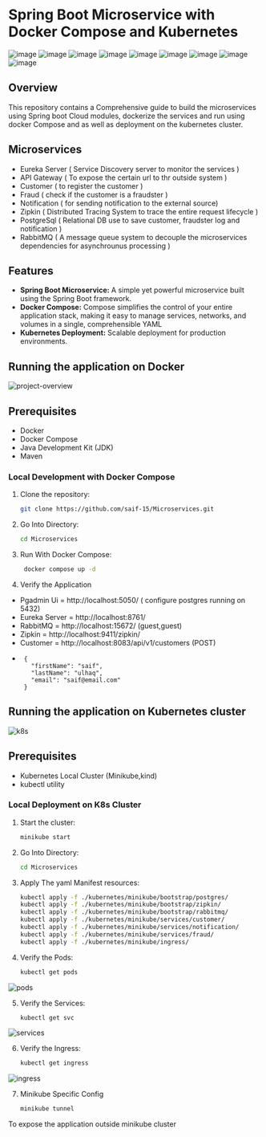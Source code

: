 # Spring Boot Microservice with Docker Compose and Kubernetes

![image](https://img.shields.io/badge/java-323330?style=for-the-badge&logo=java&logoColor=FF0000)
![image](https://img.shields.io/badge/apache_maven-C71A36?style=for-the-badge&logo=apachemaven&logoColor=white)
![image](https://img.shields.io/badge/Spring-6DB33F?style=for-the-badge&logo=spring&logoColor=white)
![image](https://img.shields.io/badge/Spring_Boot-F2F4F9?style=for-the-badge&logo=spring-boot)
![image](https://img.shields.io/badge/Hibernate-59666C?style=for-the-badge&logo=Hibernate&logoColor=white)
![image](https://img.shields.io/badge/Docker-2CA5E0?style=for-the-badge&logo=docker&logoColor=white)
![image](https://img.shields.io/badge/kubernetes-326ce5.svg?&style=for-the-badge&logo=kubernetes&logoColor=white)
![image](https://img.shields.io/badge/PostgreSQL-316192?style=for-the-badge&logo=postgresql&logoColor=white)
![image](https://img.shields.io/badge/rabbitmq-%23FF6600.svg?&style=for-the-badge&logo=rabbitmq&logoColor=white)


## Overview

This repository contains a Comprehensive guide to build the microservices using Spring boot Cloud modules, dockerize the services and run using docker Compose and as well as deployment on the kubernetes cluster.

## Microservices
- Eureka Server ( Service Discovery server to monitor the services )
- API Gateway ( To expose the certain url to thr outside system )
- Customer ( to register the customer )
- Fraud ( check if the customer is a fraudster )
- Notification ( for sending notification to the external source)
- Zipkin ( Distributed Tracing System to trace the entire request lifecycle )
- PostgreSql ( Relational DB use to save customer, fraudster log and notification )
- RabbitMQ ( A message queue system to decouple the microservices dependencies for asynchrounus processing )


## Features

- **Spring Boot Microservice:** A simple yet powerful microservice built using the Spring Boot framework.
- **Docker Compose:** Compose simplifies the control of your entire application stack, making it easy to manage services, networks, and volumes in a single, comprehensible YAML
- **Kubernetes Deployment:** Scalable deployment for production environments.

## Running the application on Docker
![project-overview](https://github.com/saif-15/Microservices/assets/46129194/2e4edcfb-52e0-4dcd-99e8-a11ffa6c67f0)

## Prerequisites

- Docker
- Docker Compose
- Java Development Kit (JDK)
- Maven

### Local Development with Docker Compose

1. Clone the repository:

   ```bash
   git clone https://github.com/saif-15/Microservices.git

2. Go Into Directory:

   ```bash
   cd Microservices

3. Run With Docker Compose:

   ```bash
    docker compose up -d
   
4. Verify the Application
   
  - Pgadmin Ui = http://localhost:5050/  ( configure postgres running on 5432)
  - Eureka Server = http://localhost:8761/
  - RabbitMQ = http://localhost:15672/ (guest,guest)
  - Zipkin = http://localhost:9411/zipkin/
  - Customer = http://localhost:8083/api/v1/customers (POST)
  -      {
           "firstName": "saif",
           "lastName": "ulhaq",
           "email": "saif@email.com"
         }
   

## Running the application on Kubernetes cluster

![k8s](https://github.com/saif-15/Microservices/assets/46129194/8cba6004-000e-4902-9d4d-d229fbe3272b)

## Prerequisites

- Kubernetes Local Cluster (Minikube,kind)
- kubectl utility

### Local Deployment on K8s Cluster

1. Start the cluster:

   ```bash
   minikube start

2. Go Into Directory:

   ```bash
   cd Microservices

3. Apply The yaml Manifest resources:

   ```bash
   kubectl apply -f ./kubernetes/minikube/bootstrap/postgres/
   kubectl apply -f ./kubernetes/minikube/bootstrap/zipkin/
   kubectl apply -f ./kubernetes/minikube/bootstrap/rabbitmq/
   kubectl apply -f ./kubernetes/minikube/services/customer/
   kubectl apply -f ./kubernetes/minikube/services/notification/
   kubectl apply -f ./kubernetes/minikube/services/fraud/
   kubectl apply -f ./kubernetes/minikube/ingress/
   
4. Verify the Pods:

   ```bash
   kubectl get pods
  ![pods](https://github.com/saif-15/Microservices/assets/46129194/86551c93-9190-42dd-be6e-59dc85502b97)

5. Verify the Services:

   ```bash
   kubectl get svc
  ![services](https://github.com/saif-15/Microservices/assets/46129194/c33b32e8-edac-41e1-b99d-463b69e69d2e)

6. Verify the Ingress:

   ```bash
   kubectl get ingress
![ingress](https://github.com/saif-15/Microservices/assets/46129194/70841dc6-4341-4f1a-ae87-1c35ba41e4bf)

7. Minikube Specific Config

   ```bash
   minikube tunnel
   
To expose the application outside minikube cluster



   
